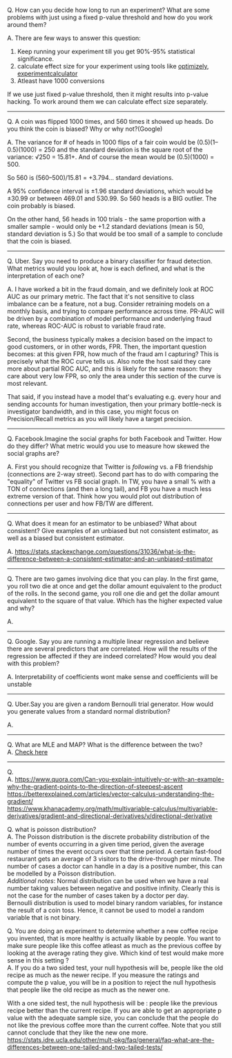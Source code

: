 

Q. How can you decide how long to run an experiment? What are some problems with just using a fixed p-value threshold and how do you work around them?

A. There are few ways to answer this question:

1. Keep running your experiment till you get 90%-95% statistical significance.
2. calculate effect size for your experiment using tools like [optimizely](https://www.optimizely.com/sample-size-calculator/), [experimentcalculator](https://www.experimentcalculator.com/) 
3. Atleast have 1000 conversions

If we use just fixed p-value threshold, then it might results into p-value hacking. To work around them we can calculate effect size separately.

---
Q. A coin was flipped 1000 times, and 560 times it showed up heads. Do you think the coin is biased? Why or why not?(Google)

A. The variance for # of heads in 1000 flips of a fair coin would be (0.5)(1–0.5)(1000) = 250 and the standard deviation is the square root of the variance: √250 = 15.81+. And of course the mean would be (0.5)(1000) = 500.

So 560 is (560–500)/15.81 = +3.794… standard deviations.

A 95% confidence interval is ±1.96 standard deviations, which would be ±30.99 or between 469.01 and 530.99. So 560 heads is a BIG outlier. The coin probably is biased.

On the other hand, 56 heads in 100 trials - the same proportion with a smaller sample - would only be +1.2 standard deviations (mean is 50, standard deviation is 5.) So that would be too small of a sample to conclude that the coin is biased.

---
Q. Uber. Say you need to produce a binary classifier for fraud detection. What metrics would you look at, how is each defined, and what is the interpretation of each one?

A. I have worked a bit in the fraud domain, and we definitely look at ROC AUC as our primary metric. The fact that it's not sensitive to class imbalance can be a feature, not a bug. Consider retraining models on a monthly basis, and trying to compare performance across time. PR-AUC will be driven by a combination of model performance and underlying fraud rate, whereas ROC-AUC is robust to variable fraud rate.

Second, the business typically makes a decision based on the impact to good customers, or in other words, FPR. Then, the important question becomes: at this given FPR, how much of the fraud am I capturing? This is precisely what the ROC curve tells us. Also note the host said they care more about partial ROC AUC, and this is likely for the same reason: they care about very low FPR, so only the area under this section of the curve is most relevant.

That said, if you instead have a model that's evaluating e.g. every hour and sending accounts for human investigation, then your primary bottle-neck is investigator bandwidth, and in this case, you might focus on Precision/Recall metrics as you will likely have a target precision.

---
Q. Facebook.Imagine the social graphs for both Facebook and Twitter. How do they differ? What metric would you use to measure how skewed the social graphs are?

A. First you should recognize that Twitter is *following* vs. a FB friendship (connections are 2-way street). Second part has to do with comparing the "equality" of Twitter vs FB social graph. In TW, you have a small % with a TON of connections (and then a long tail), and FB you have a much less extreme version of that. Think how you would plot out distribution of connections per user and how FB/TW are different.

---
Q. What does it mean for an estimator to be unbiased? What about consistent? Give examples of an unbiased but not consistent estimator, as well as a biased but consistent estimator.

A. https://stats.stackexchange.com/questions/31036/what-is-the-difference-between-a-consistent-estimator-and-an-unbiased-estimator

---
Q. There are two games involving dice that you can play. In the first game, you roll two die at once and get the dollar amount equivalent to the product of the rolls. In the second game, you roll one die and get the dollar amount equivalent to the square of that value. Which has the higher expected value and why?

A. 

---
Q. Google. Say you are running a multiple linear regression and believe there are several predictors that are correlated. How will the results of the regression be affected if they are indeed correlated? How would you deal with this problem?

A. Interpretability of coefficients wont make sense and coefficients will be unstable

---
Q. Uber.Say you are given a random Bernoulli trial generator. How would you generate values from a standard normal distribution?

A.

---
Q. What are MLE and MAP? What is the difference between the two?  
A. [Check here](https://www.quora.com/What-is-the-difference-between-Maximum-Likelihood-ML-and-Maximum-a-Posteriori-MAP-estimation)

---
Q.  
A. https://www.quora.com/Can-you-explain-intuitively-or-with-an-example-why-the-gradient-points-to-the-direction-of-steepest-ascent  
https://betterexplained.com/articles/vector-calculus-understanding-the-gradient/   
https://www.khanacademy.org/math/multivariable-calculus/multivariable-derivatives/gradient-and-directional-derivatives/v/directional-derivative

Q. what is poisson distribution?  
A. The Poisson distribution is the discrete probability distribution of the number of events occurring in a given time period, given the average number of times the event occurs over that time period. A certain fast-food restaurant gets an average of 3 visitors to the drive-through per minute.
The number of cases a doctor can handle in a day is a positive number, this can be modelled by a Poisson distribution.  
*Additional notes*:
Normal distribution can be used when we have a real number taking values between negative and positive infinity. Clearly this is not the case for the number of cases taken by a doctor per day.  
Bernoulli distribution is used to model binary random variables, for instance the result of a coin toss. Hence, it cannot be used to model a random variable that is not binary.


Q. You are doing an experiment to determine whether a new coffee recipe you invented, that is more healthy is actually likable by people. You want to make sure people like this coffee atleast as much as the previous coffee by looking at the average rating they give. Which kind of test would make more sense in this setting ?  
A. If you do a two sided test, your null hypothesis will be, people like the old recipe as much as the newer recipe. If you measure the ratings and compute the p value, you will be in a position to reject the null hypothesis that people like the old recipe as much as the newer one.

With a one sided test, the null hypothesis will be : people like the previous recipe better than the current recipe. If you are able to get an appropriate p value with the adequate sample size, you can conclude that the people do not like the previous coffee more than the current coffee. Note that you still cannot conclude that they like the new one more.
https://stats.idre.ucla.edu/other/mult-pkg/faq/general/faq-what-are-the-differences-between-one-tailed-and-two-tailed-tests/
